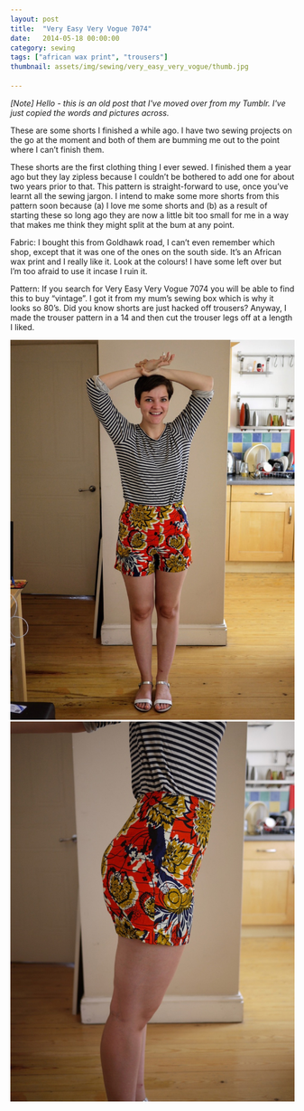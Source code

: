 ```yaml
---
layout: post
title:  "Very Easy Very Vogue 7074"
date:   2014-05-18 00:00:00
category: sewing
tags: ["african wax print", "trousers"]
thumbnail: assets/img/sewing/very_easy_very_vogue/thumb.jpg

---
```

_[Note] Hello - this is an old post that I've moved over from my Tumblr. I've just copied the words and pictures across._

These are some shorts I finished a while ago. I have two sewing projects on the go at the moment and both of them are bumming me out to the point where I can’t finish them.

These shorts are the first clothing thing I ever sewed. I finished them a year ago but they lay zipless because I couldn’t be bothered to add one for about two years prior to that. This pattern is straight-forward to use, once you’ve learnt all the sewing jargon. I intend to make some more shorts from this pattern soon because (a) I love me some shorts and (b) as a result of starting these so long ago they are now a little bit too small for me in a way that makes me think they might split at the bum at any point.

Fabric: I bought this from Goldhawk road, I can’t even remember which shop, except that it was one of the ones on the south side. It’s an African wax print and I really like it. Look at the colours! I have some left over but I’m too afraid to use it incase I ruin it.

Pattern: If you search for Very Easy Very Vogue 7074 you will be able to find this to buy “vintage”. I got it from my mum’s sewing box which is why it looks so 80’s. Did you know shorts are just hacked off trousers? Anyway, I made the trouser pattern in a 14 and then cut the trouser legs off at a length I liked.

![Very Easy Very Vogue 7074](/assets/img/sewing/very_easy_very_vogue/very-easy-very-vogue.1.jpg)
![Very Easy Very Vogue 7074](/assets/img/sewing/very_easy_very_vogue/very-easy-very-vogue.2.jpg)

